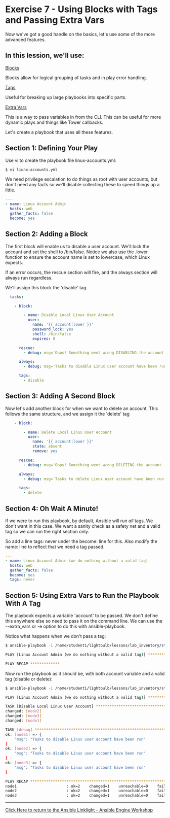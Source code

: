 # Exercise 7 - Using Blocks with Tags and Passing Extra Vars

Now we've got a good handle on the basics, let's use some of the more advanced features.

## In this lession, we'll use:

[Blocks](https://docs.ansible.com/ansible/latest/user_guide/playbooks_blocks.html#blocks)

Blocks allow for logical grouping of tasks and in play error handling.

[Tags](https://docs.ansible.com/ansible/latest/user_guide/playbooks_tags.html#tags)

Useful for breaking up large playbooks into specific parts.

[Extra Vars](https://docs.ansible.com/ansible/latest/user_guide/playbooks_variables.html#passing-variables-on-the-command-line)

This is a way to pass variables in from the CLI. This can be useful for more dynamic plays and things like Tower callbacks.

Let's create a playbook that uses all these features.


## Section 1: Defining Your Play

Use vi to create the playbook file linux-accounts.yml:

```bash
$ vi liunx-accounts.yml
```

We need privilege escalation to do things as root with user accounts, but don't need any facts so we'll disable collecting these to speed things up a little.

```yml
---
- name: Linux Account Admin
  hosts: web
  gather_facts: false
  become: yes
```

## Section 2: Adding a Block

The first block will enable us to disable a user account. We'll lock the account and set the shell to /bin/false.
Notice we also use the .lower function to ensure the account name is set to lowercase, which Linux expects.

If an error occurs, the rescue section will fire, and the always section will always run regardless.

We'll assign this block the 'disable' tag.

```yml
  tasks:

    - block:

        - name: Disable Local Linux User Account
          user:
            name: '{{ account|lower }}'
            password_lock: yes
            shell: /bin/false
            expires: 0

      rescue:
        - debug: msg='Oops! Something went wrong DISABLING the account - please investigate'

      always:
        - debug: msg='Tasks to disable Linux user account have been run'

      tags:
        - disable
```

## Section 3: Adding A Second Block

Now let's add another block for when we want to delete an account.
This follows the same structure, and we assign it the 'delete' tag


```yml
    - block:

        - name: Delete Local Linux User Account
          user:
            name: '{{ account|lower }}'
            state: absent
            remove: yes

      rescue:
        - debug: msg='Oops! Something went wrong DELETING the account - please investigate'

      always:
        - debug: msg='Tasks to delete Linux user account have been run'

      tags:
        - delete

```

## Section 4: Oh Wait A Minute!

If we were to run this playbook, by default, Ansible will run *all* tags. We don't want in this case. We want a sanity check as a safety net and a valid tag so we can run the right section only.

So add a line tags: never under the become: line for this. Also modify the name: line to reflect that we need a tag passed.

```yml
---
- name: Linux Account Admin (we do nothing without a valid tag)
  hosts: web
  gather_facts: false
  become: yes
  tags: never
```

## Section 5: Using Extra Vars to Run the Playbook With A Tag


The playbook expects a variable 'account' to be passed. We don't define this anywhere else so need to pass it on the command line.
We can use the --extra_vars or -e option to do this with ansible-playbook.

Notice what happens when we don't pass a tag:

```bash
$ ansible-playbook -i /home/student1/lightbulb/lessons/lab_inventory/student1-instances.txt linux-accounts.yml -e "account=fred"

PLAY [Linux Account Admin (we do nothing without a valid tag)] ******************************************************************************

PLAY RECAP *************
```

Now run the playbook as it should be, with both account variable and a valid tag (disable or delete):

```bash
$ ansible-playbook -i /home/student1/lightbulb/lessons/lab_inventory/student1-instances.txt linux-accounts.yml -e "account=FRed" --tags disable

PLAY [Linux Account Admin (we do nothing without a valid tag)] ******************************************************************************

TASK [Disable Local Linux User Account] *****************************************************************************************************
changed: [node2]
changed: [node3]
changed: [node1]

TASK [debug] ********************************************************************************************************************************
ok: [node1] => {
    "msg": "Tasks to disable Linux user account have been run"
}
ok: [node2] => {
    "msg": "Tasks to disable Linux user account have been run"
}
ok: [node3] => {
    "msg": "Tasks to disable Linux user account have been run"
}

PLAY RECAP **********************************************************************************************************************************
node1                      : ok=2    changed=1    unreachable=0    failed=0
node2                      : ok=2    changed=1    unreachable=0    failed=0
node3                      : ok=2    changed=1    unreachable=0    failed=0
```

---

[Click Here to return to the Ansible Linklight - Ansible Engine Workshop](../README.md)
